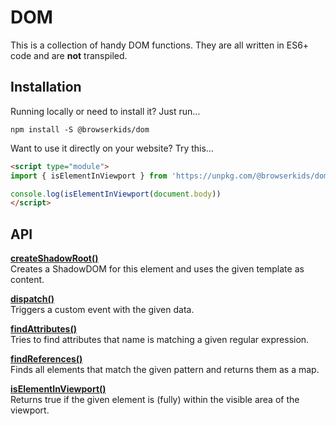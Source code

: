 # DOM

This is a collection of handy DOM functions. They are all written in ES6+ code and are **not** transpiled. 

## Installation

Running locally or need to install it? Just run…

`npm install -S @browserkids/dom`

Want to use it directly on your website? Try this…

```html
<script type="module">
import { isElementInViewport } from 'https://unpkg.com/@browserkids/dom';

console.log(isElementInViewport(document.body))
</script>
```

## API

**[createShadowRoot()]**  
Creates a ShadowDOM for this element and uses the given template as content.

**[dispatch()]**  
Triggers a custom event with the given data.

**[findAttributes()]**  
Tries to find attributes that name is matching a given regular expression.

**[findReferences()]**  
Finds all elements that match the given pattern and returns them as a map.

**[isElementInViewport()]**  
Returns true if the given element is (fully) within the visible area of the viewport.


[createShadowRoot()]: ./index.js#L38
[dispatch()]: ./index.js#L58
[findAttributes()]: ./index.js#L81
[findReferences()]: ./index.js#L110
[isElementInViewport()]: ./index.js#L152
